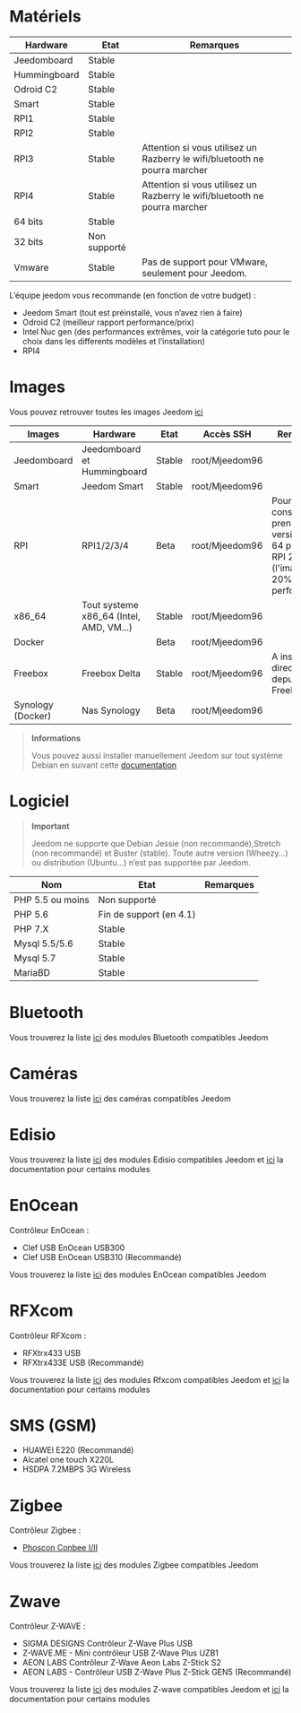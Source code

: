 # Matériels

Hardware | Etat | Remarques
--- | --- | ---
Jeedomboard             | Stable                  |
Hummingboard            | Stable                  |
Odroid C2               | Stable                  |                          
Smart                   | Stable                  |                          
RPI1                    | Stable                  |                          
RPI2                    | Stable                  |                          
RPI3                    | Stable                  | Attention si vous utilisez un Razberry le wifi/bluetooth ne pourra marcher
RPI4                    | Stable                  | Attention si vous utilisez un Razberry le wifi/bluetooth ne pourra marcher
64 bits                 | Stable                  |                          
32 bits                 | Non supporté            |                          
Vmware                  | Stable                  | Pas de support pour VMware, seulement pour Jeedom.

L’équipe jeedom vous recommande (en fonction de votre budget) :

- Jeedom Smart (tout est préinstallé, vous n’avez rien à faire)
- Odroid C2 (meilleur rapport performance/prix)
- Intel Nuc gen (des performances extrêmes, voir la catégorie tuto pour le choix dans les differents modèles et l’installation)
- RPI4

#  Images

Vous pouvez retrouver toutes les images Jeedom [ici](https://images.jeedom.com/)

| Images         | Hardware       | Etat           | Accès SSH      | Remarques      | Documentations      |
|----------------|----------------|----------------|----------------|----------------|---------------------|
| Jeedomboard    | Jeedomboard et Hummingboard | Stable         | root/Mjeedom96 |                | [Jeedomboard](https://doc.jeedom.com/fr_FR/installation/mini) |
| Smart          | Jeedom Smart   | Stable           | root/Mjeedom96 |                | [Smart](https://doc.jeedom.com/fr_FR/installation/smart) |
| RPI            | RPI1/2/3/4     | Beta           | root/Mjeedom96 |  Pour rpi il est conseillé de prendre la version rpi-64 pour les RPI 2/3/4 (l'image est 20% plus performantes)              | [RPI](https://doc.jeedom.com/fr_FR/installation/rpi) |
| x86_64         | Tout systeme x86_64 (Intel, AMD, VM...)               | Stable           | root/Mjeedom96 |                | [x86_64](https://doc.jeedom.com/fr_FR/installation/vm) |
| Docker         |                | Beta           | root/Mjeedom96 |                | [Docker](https://doc.jeedom.com/fr_FR/installation/docker) |
| Freebox        | Freebox Delta  | Stable         | root/Mjeedom96 | A installer directement depuis la Freebox               | [Freebox](https://doc.jeedom.com/fr_FR/installation/freeboxdelta) |
| Synology (Docker)| Nas Synology | Beta          | root/Mjeedom96  |                | [Synology](https://doc.jeedom.com/fr_FR/installation/synology) |

> **Informations**
>
> Vous pouvez aussi installer manuellement Jeedom sur tout système Debian en suivant cette [documentation](https://doc.jeedom.com/fr_FR/installation/cli)

#  Logiciel

> **Important**
>
> Jeedom ne supporte que Debian Jessie (non recommandé),Stretch (non recommandé) et Buster (stable). Toute autre version (Wheezy…​) ou distribution (Ubuntu…​) n’est pas supportée par Jeedom.

| Nom                     | Etat                    | Remarques                |
|-------------------------|-------------------------|--------------------------|
| PHP 5.5 ou moins        | Non supporté            |                          |
| PHP 5.6                 | Fin de support (en 4.1) |                          |
| PHP 7.X                 | Stable                  |                          |
| Mysql 5.5/5.6           | Stable                  |                          |
| Mysql 5.7               | Stable                  |                          |
| MariaBD                 | Stable                  |                          |


# Bluetooth

Vous trouverez la liste [ici](https://doc.jeedom.com/fr_FR/blea/equipement.compatible) des modules Bluetooth compatibles Jeedom

# Caméras

Vous trouverez la liste [ici](https://doc.jeedom.com/fr_FR/camera/equipement.compatible) des caméras compatibles Jeedom

# Edisio

Vous trouverez la liste [ici](https://doc.jeedom.com/fr_FR/edisio/equipement.compatible) des modules Edisio compatibles Jeedom et [ici](https://doc.jeedom.com/fr_FR/edisio/) la documentation pour certains modules

# EnOcean

Contrôleur EnOcean :

-   Clef USB EnOcean USB300
-   Clef USB EnOcean USB310 (Recommandé)

Vous trouverez la liste [ici](https://doc.jeedom.com/fr_FR/enocean/equipement.compatible) des modules EnOcean compatibles Jeedom

# RFXcom

Contrôleur RFXcom :

-   RFXtrx433 USB
-   RFXtrx433E USB (Recommandé)

Vous trouverez la liste [ici](https://doc.jeedom.com/fr_FR/rfxcom/equipement.compatible) des modules Rfxcom compatibles Jeedom et [ici](https://doc.jeedom.com/fr_FR/rfxcom/) la documentation pour certains modules

# SMS (GSM)

-   HUAWEI E220 (Recommandé)
-   Alcatel one touch X220L
-   HSDPA 7.2MBPS 3G Wireless

# Zigbee

Contrôleur Zigbee :

- [Phoscon Conbee I/II](http://bit.ly/2n4VyWc)

Vous trouverez la liste [ici](https://phoscon.de/en/conbee/compatible) des modules Zigbee compatibles Jeedom

# Zwave

Contrôleur Z-WAVE :

-   SIGMA DESIGNS Contrôleur Z-Wave Plus USB
-   Z-WAVE.ME - Mini contrôleur USB Z-Wave Plus UZB1
-   AEON LABS Contrôleur Z-Wave Aeon Labs Z-Stick S2
-   AEON LABS - Contrôleur USB Z-Wave Plus Z-Stick GEN5 (Recommandé)

Vous trouverez la liste [ici](https://doc.jeedom.com/fr_FR/zwave/equipement.compatible) des modules Z-wave compatibles Jeedom et [ici](https://doc.jeedom.com/fr_FR/zwave/) la documentation pour certains modules
